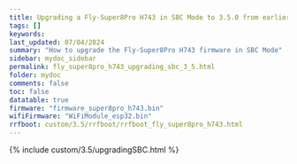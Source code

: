 ```yaml
---
title: Upgrading a Fly-Super8Pro H743 in SBC Mode to 3.5.0 from earlier versions in RRF 3.5.0 Onwards
tags: []
keywords: 
last_updated: 07/04/2024
summary: "How to upgrade the Fly-Super8Pro H743 firmware in SBC Mode"
sidebar: mydoc_sidebar
permalink: fly_super8pro_h743_upgrading_sbc_3_5.html
folder: mydoc
comments: false
toc: false
datatable: true
firmware: "firmware_super8pro_h743.bin"
wifiFirmware: "WiFiModule_esp32.bin"
rrfboot: custom/3.5/rrfboot/rrfboot_fly_super8pro_h743.html
---
```


{% include custom/3.5/upgradingSBC.html %}
